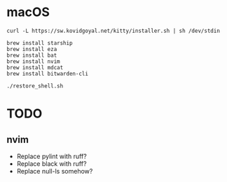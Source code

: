 # macOS

```shell
curl -L https://sw.kovidgoyal.net/kitty/installer.sh | sh /dev/stdin

brew install starship
brew install eza
brew install bat
brew install nvim
brew install mdcat
brew install bitwarden-cli

./restore_shell.sh
```

# TODO

## nvim

- Replace pylint with ruff?
- Replace black with ruff?
- Replace null-ls somehow?
